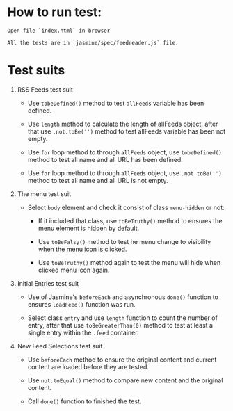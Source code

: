 # How to run test:

    Open file `index.html` in browser

    All the tests are in `jasmine/spec/feedreader.js` file.


# Test suits


1. RSS Feeds test suit

    - Use `tobeDefined()` method to test `allFeeds` variable has been defined.

    - Use `length` method to calculate the length of allFeeds object, after that use `.not.toBe('')` method to test allFeeds variable has been not empty.

    - Use `for` loop method to through `allFeeds` object, use `tobeDefined()` method to test all name and all URL has been defined.

    - Use `for` loop method to through `allFeeds` object, use `.not.toBe('')` method to test all name and all URL is not empty.

2. The menu test suit

    - Select `body` element and check it consist of class `menu-hidden` or not:

        + If it included that class, use `toBeTruthy()` method to ensures the menu element is hidden by default.

        + Use `toBeFalsy()` method to test he menu change to visibility when the menu icon is clicked.

        + Use `toBeTruthy()` method again to test the menu will hide when clicked menu icon again.

3. Initial Entries test suit

    - Use of Jasmine's `beforeEach` and asynchronous `done()` function to ensures `loadFeed()` function was run.

    - Select class `entry` and use `length` function to count the number of entry, after that use `toBeGreaterThan(0)` method to test at least a single entry within the `.feed` container.

4. New Feed Selections test suit

    - Use `beforeEach` method to ensure the original content and current content are loaded before they are tested.

    - Use `not.toEqual()` method to compare new content and the original content.

    - Call `done()` function to finished the test.
